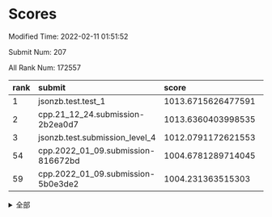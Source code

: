# Scores

Modified Time: 2022-02-11 01:51:52

Submit Num: 207

All Rank Num: 172557

| rank |               submit               |       score        |       sigma        | pk_num |
| :--- | :--------------------------------- | :----------------- | :----------------- | :----- |
| 1    | jsonzb.test.test_1                 | 1013.6715626477591 | 0.8278817491073361 | 3334   |
| 2    | cpp.21_12_24.submission-2b2ea0d7   | 1013.6360403998535 | 0.8033838527710304 | 3335   |
| 3    | jsonzb.test.submission_level_4     | 1012.0791172621553 | 0.779512632052328  | 3341   |
| 54   | cpp.2022_01_09.submission-816672bd | 1004.6781289714045 | 0.7259543166996087 | 3334   |
| 59   | cpp.2022_01_09.submission-5b0e3de2 | 1004.231363515303  | 0.7203450940013439 | 3336   |


<details>
<summary>全部</summary>

| rank |                 submit                 |       score        |       sigma        | pk_num |
| :--- | :------------------------------------- | :----------------- | :----------------- | :----- |
| 1    | jsonzb.test.test_1                     | 1013.6715626477591 | 0.8278817491073361 | 3334   |
| 2    | cpp.21_12_24.submission-2b2ea0d7       | 1013.6360403998535 | 0.8033838527710304 | 3335   |
| 3    | jsonzb.test.submission_level_4         | 1012.0791172621553 | 0.779512632052328  | 3341   |
| 4    | gobigger.level_3.submission_level_3_42 | 1011.5607281862763 | 0.7641638845538999 | 3335   |
| 5    | gobigger.level_3.submission_level_3_10 | 1011.1151380642111 | 0.797900295842745  | 3337   |
| 6    | gobigger.level_3.submission_level_3_45 | 1010.9816740448533 | 0.7477966287479368 | 3334   |
| 7    | gobigger.level_3.submission_level_3_1  | 1010.9462487038792 | 0.7754867208389424 | 3333   |
| 8    | gobigger.level_3.submission_level_3_28 | 1010.8976500752914 | 0.7755482366909662 | 3332   |
| 9    | gobigger.level_3.submission_level_3_23 | 1010.8808489729246 | 0.7904128573544343 | 3337   |
| 10   | gobigger.level_3.submission_level_3_9  | 1010.8715647393104 | 0.753543898155131  | 3337   |
| 11   | gobigger.level_3.submission_level_3_31 | 1010.8044277628397 | 0.7630096113224331 | 3335   |
| 12   | gobigger.level_3.submission_level_3_36 | 1010.7421624055123 | 0.763246764824034  | 3336   |
| 13   | gobigger.level_3.submission_level_3_43 | 1010.722072909889  | 0.767354271346655  | 3331   |
| 14   | gobigger.level_3.submission_level_3_41 | 1010.7141868010553 | 0.7481716334056027 | 3334   |
| 15   | gobigger.level_3.submission_level_3_2  | 1010.6409342704496 | 0.7430904588019323 | 3337   |
| 16   | gobigger.level_3.submission_level_3_8  | 1010.6380483882551 | 0.7577813527567236 | 3329   |
| 17   | gobigger.level_3.submission_level_3_29 | 1010.3928050439195 | 0.7732646386782659 | 3335   |
| 18   | gobigger.level_3.submission_level_3_7  | 1010.3303485953026 | 0.7589081859908632 | 3331   |
| 19   | gobigger.level_3.submission_level_3_11 | 1010.3094624914968 | 0.7573574396031797 | 3333   |
| 20   | gobigger.level_3.submission_level_3_46 | 1010.2423746329356 | 0.7714099970029054 | 3335   |
| 21   | gobigger.level_3.submission_level_3_27 | 1010.1779650532749 | 0.7620430710406894 | 3329   |
| 22   | gobigger.level_3.submission_level_3_6  | 1010.1094253865774 | 0.7659730353102058 | 3334   |
| 23   | gobigger.level_3.submission_level_3_12 | 1010.018122519635  | 0.7578884415567227 | 3333   |
| 24   | gobigger.level_3.submission_level_3_13 | 1010.0041309940925 | 0.763819394178231  | 3333   |
| 25   | gobigger.level_3.submission_level_3_20 | 1009.9517806306943 | 0.782121018422262  | 3336   |
| 26   | gobigger.level_3.submission_level_3_48 | 1009.920148521147  | 0.7717963132468952 | 3330   |
| 27   | gobigger.level_3.submission_level_3_4  | 1009.7701957790315 | 0.7715826069936688 | 3338   |
| 28   | gobigger.level_3.submission_level_3_21 | 1009.7652634265675 | 0.7647310672314962 | 3332   |
| 29   | gobigger.level_3.submission_level_3_40 | 1009.7495989215562 | 0.7544585003860077 | 3331   |
| 30   | gobigger.level_3.submission_level_3_22 | 1009.7387730201342 | 0.7629656556692807 | 3330   |
| 31   | gobigger.level_3.submission_level_3_39 | 1009.6776756699948 | 0.7483870720612977 | 3334   |
| 32   | gobigger.level_3.submission_level_3_34 | 1009.6407266155375 | 0.7577567467063522 | 3331   |
| 33   | gobigger.level_3.submission_level_3_26 | 1009.6110652789757 | 0.7503259323536858 | 3338   |
| 34   | gobigger.level_3.submission_level_3_14 | 1009.5794835526219 | 0.743847418463261  | 3329   |
| 35   | gobigger.level_3.submission_level_3_3  | 1009.531685685029  | 0.7686979347756533 | 3335   |
| 36   | gobigger.level_3.submission_level_3_16 | 1009.5286580579182 | 0.7376931442688281 | 3337   |
| 37   | gobigger.level_3.submission_level_3_44 | 1009.4274938045319 | 0.7458197036590063 | 3332   |
| 38   | gobigger.level_3.submission_level_3_19 | 1009.4223805444907 | 0.7601138495525442 | 3336   |
| 39   | gobigger.level_3.submission_level_3_25 | 1009.4198642956678 | 0.7301972740601875 | 3332   |
| 40   | gobigger.level_3.submission_level_3_24 | 1009.4116977057499 | 0.7443636433717157 | 3336   |
| 41   | gobigger.level_3.submission_level_3_32 | 1009.3482864921373 | 0.7565610045126234 | 3331   |
| 42   | gobigger.level_3.submission_level_3_33 | 1009.33841251314   | 0.7581106616704449 | 3338   |
| 43   | gobigger.level_3.submission_level_3_15 | 1009.2131849153678 | 0.7480900310934397 | 3334   |
| 44   | gobigger.level_3.submission_level_3_18 | 1009.1581944523981 | 0.7686198899349107 | 3337   |
| 45   | gobigger.level_3.submission_level_3_5  | 1009.1392232276297 | 0.7389724801463157 | 3333   |
| 46   | gobigger.level_3.submission_level_3_37 | 1009.1302847232296 | 0.760736586938675  | 3334   |
| 47   | gobigger.level_3.submission_level_3_38 | 1009.1239685052265 | 0.7573894772713177 | 3334   |
| 48   | gobigger.level_3.submission_level_3_47 | 1009.1123467946009 | 0.7548755196749093 | 3334   |
| 49   | gobigger.level_3.submission_level_3_49 | 1009.0067780368736 | 0.7409877587984162 | 3335   |
| 50   | gobigger.level_3.submission_level_3_0  | 1008.8184262018323 | 0.7605824284630421 | 3327   |
| 51   | gobigger.level_3.submission_level_3_30 | 1008.6058842778139 | 0.7406426548276754 | 3329   |
| 52   | gobigger.level_3.submission_level_3_17 | 1008.5384297839703 | 0.7718640233590016 | 3337   |
| 53   | gobigger.level_3.submission_level_3_35 | 1008.2684668499181 | 0.7459828980078654 | 3330   |
| 54   | cpp.2022_01_09.submission-816672bd     | 1004.6781289714045 | 0.7259543166996087 | 3334   |
| 55   | gobigger.level_1.submission_level_1_29 | 1004.5008414595443 | 0.7195496038784212 | 3332   |
| 56   | gobigger.level_1.submission_level_1_33 | 1004.3944356083199 | 0.7180645650511042 | 3340   |
| 57   | gobigger.level_1.submission_level_1_15 | 1004.3610316624265 | 0.7189909979470486 | 3335   |
| 58   | gobigger.level_1.submission_level_1_20 | 1004.3430048057912 | 0.7133347874501033 | 3336   |
| 59   | cpp.2022_01_09.submission-5b0e3de2     | 1004.231363515303  | 0.7203450940013439 | 3336   |
| 60   | gobigger.level_1.submission_level_1_17 | 1004.2060420359373 | 0.7201248962800083 | 3331   |
| 61   | gobigger.level_1.submission_level_1_0  | 1004.0476767387844 | 0.7235924317992335 | 3332   |
| 62   | gobigger.level_1.submission_level_1_27 | 1004.01155997767   | 0.7250306606747492 | 3335   |
| 63   | gobigger.level_1.submission_level_1_10 | 1004.0022763510523 | 0.7362770477053625 | 3335   |
| 64   | gobigger.level_1.submission_level_1_34 | 1003.8915296885591 | 0.7286081790441636 | 3330   |
| 65   | gobigger.level_1.submission_level_1_39 | 1003.8905944107654 | 0.7134193912700745 | 3336   |
| 66   | gobigger.level_1.submission_level_1_6  | 1003.8661301744046 | 0.7196269344702437 | 3330   |
| 67   | gobigger.level_1.submission_level_1_1  | 1003.7831175389224 | 0.7111715763714553 | 3334   |
| 68   | gobigger.level_1.submission_level_1_47 | 1003.7347041842431 | 0.7040764730190162 | 3332   |
| 69   | gobigger.level_1.submission_level_1_4  | 1003.5994460733962 | 0.7318951573680624 | 3333   |
| 70   | gobigger.level_1.submission_level_1_11 | 1003.5873179540783 | 0.7122712193273381 | 3332   |
| 71   | gobigger.level_1.submission_level_1_40 | 1003.5424989375151 | 0.7082796321564853 | 3335   |
| 72   | gobigger.level_1.submission_level_1_21 | 1003.5181156644682 | 0.7174186701836881 | 3340   |
| 73   | gobigger.level_1.submission_level_1_37 | 1003.504675534031  | 0.7251739051852042 | 3331   |
| 74   | gobigger.level_1.submission_level_1_31 | 1003.4978933572261 | 0.7194428968038403 | 3335   |
| 75   | gobigger.level_1.submission_level_1_28 | 1003.4858701462675 | 0.7219807773972621 | 3333   |
| 76   | gobigger.level_1.submission_level_1_9  | 1003.4661350679527 | 0.720965950270431  | 3335   |
| 77   | gobigger.level_1.submission_level_1_14 | 1003.4032167637951 | 0.7097610257965988 | 3335   |
| 78   | gobigger.level_1.submission_level_1_45 | 1003.3310336804033 | 0.7236956339297287 | 3337   |
| 79   | gobigger.level_1.submission_level_1_30 | 1003.324595348209  | 0.7237499385061434 | 3333   |
| 80   | gobigger.level_1.submission_level_1_32 | 1003.263507930113  | 0.7153139073093165 | 3334   |
| 81   | gobigger.level_1.submission_level_1_26 | 1003.2093098175558 | 0.7128218329757761 | 3336   |
| 82   | gobigger.level_1.submission_level_1_35 | 1003.1765524830314 | 0.7206162751524311 | 3331   |
| 83   | gobigger.level_1.submission_level_1_44 | 1003.1594796492739 | 0.709583058190395  | 3336   |
| 84   | gobigger.level_1.submission_level_1_5  | 1003.0799859474487 | 0.7110328134909248 | 3338   |
| 85   | gobigger.level_1.submission_level_1_43 | 1003.0588127593793 | 0.7224882010694055 | 3336   |
| 86   | gobigger.level_1.submission_level_1_19 | 1002.9523503937864 | 0.7122669268918117 | 3332   |
| 87   | gobigger.level_1.submission_level_1_16 | 1002.9233842654555 | 0.718135465081315  | 3333   |
| 88   | gobigger.level_1.submission_level_1_13 | 1002.8853553468664 | 0.7192096659138115 | 3333   |
| 89   | gobigger.level_1.submission_level_1_48 | 1002.8584725653857 | 0.7084931624619802 | 3336   |
| 90   | gobigger.level_1.submission_level_1_2  | 1002.8378718019326 | 0.7152234117855382 | 3329   |
| 91   | gobigger.level_1.submission_level_1_36 | 1002.835313224574  | 0.7177353740401924 | 3331   |
| 92   | gobigger.level_1.submission_level_1_22 | 1002.8217437554273 | 0.7245652051906502 | 3334   |
| 93   | gobigger.level_1.submission_level_1_23 | 1002.7685363242501 | 0.7103401354260147 | 3333   |
| 94   | gobigger.level_1.submission_level_1_24 | 1002.7536442342504 | 0.7132177224955697 | 3335   |
| 95   | gobigger.level_1.submission_level_1_42 | 1002.7278745577698 | 0.717717903373091  | 3338   |
| 96   | gobigger.level_1.submission_level_1_41 | 1002.7218967305489 | 0.7014811526843008 | 3331   |
| 97   | gobigger.level_1.submission_level_1_3  | 1002.6893638352486 | 0.7150513712298687 | 3333   |
| 98   | gobigger.level_1.submission_level_1_12 | 1002.6888150393694 | 0.7137301632650004 | 3329   |
| 99   | gobigger.level_1.submission_level_1_38 | 1002.6886813856169 | 0.7094210211222578 | 3340   |
| 100  | gobigger.level_1.submission_level_1_8  | 1002.5971412915267 | 0.7235571092315184 | 3337   |
| 101  | gobigger.level_1.submission_level_1_46 | 1002.5345920160062 | 0.7094624167342385 | 3334   |
| 102  | gobigger.level_1.submission_level_1_49 | 1002.5220246114957 | 0.7136235272042466 | 3337   |
| 103  | gobigger.level_1.submission_level_1_25 | 1002.4755520743274 | 0.7159756605517803 | 3335   |
| 104  | gobigger.level_1.submission_level_1_18 | 1001.7205361482405 | 0.712665519527951  | 3336   |
| 105  | gobigger.level_1.submission_level_1_7  | 1001.6854725045533 | 0.7087882593464833 | 3334   |
| 106  | gobigger.random.submission_random_42   | 997.5279119855762  | 0.7057869526559732 | 3338   |
| 107  | gobigger.random.submission_random_0    | 997.1861629930484  | 0.70071291695186   | 3334   |
| 108  | gobigger.random.submission_random_23   | 997.0213093832567  | 0.6897764217802713 | 3338   |
| 109  | gobigger.random.submission_random_36   | 997.0153532702283  | 0.7115800319155915 | 3336   |
| 110  | gobigger.random.submission_random_7    | 996.8978645032346  | 0.7021131062181197 | 3335   |
| 111  | gobigger.random.submission_random_24   | 996.8836269802064  | 0.7134888268495272 | 3332   |
| 112  | gobigger.random.submission_random_21   | 996.8329450313715  | 0.7027521091861167 | 3336   |
| 113  | gobigger.random.submission_random_48   | 996.8165905422824  | 0.7078826348344492 | 3333   |
| 114  | gobigger.random.submission_random_39   | 996.7221164903115  | 0.6992148680992346 | 3337   |
| 115  | gobigger.random.submission_random_31   | 996.6941230065635  | 0.7044022470272481 | 3333   |
| 116  | gobigger.random.submission_random_14   | 996.5939590284448  | 0.7151115762357777 | 3334   |
| 117  | gobigger.random.submission_random_40   | 996.3586273888957  | 0.6959627166117409 | 3331   |
| 118  | gobigger.random.submission_random_16   | 996.2911733042346  | 0.7128486793638414 | 3337   |
| 119  | gobigger.random.submission_random_33   | 996.2214793711813  | 0.7004012953535379 | 3336   |
| 120  | gobigger.random.submission_random_29   | 996.1912388455     | 0.7048330057091824 | 3335   |
| 121  | gobigger.random.submission_random_34   | 996.1750929466609  | 0.7175478907288614 | 3338   |
| 122  | gobigger.random.submission_random_43   | 996.0534523869097  | 0.700571516191563  | 3333   |
| 123  | gobigger.random.submission_random_22   | 995.9640008138078  | 0.708181679918076  | 3341   |
| 124  | gobigger.random.submission_random_8    | 995.9541179467485  | 0.7162441237030114 | 3332   |
| 125  | gobigger.random.submission_random_28   | 995.9188551873599  | 0.7018990580136112 | 3335   |
| 126  | gobigger.random.submission_random_38   | 995.880941380767   | 0.7202911379326328 | 3338   |
| 127  | gobigger.random.submission_random_19   | 995.8703149020262  | 0.7136947785578656 | 3336   |
| 128  | gobigger.random.submission_random_30   | 995.8237257697709  | 0.7132235656099456 | 3333   |
| 129  | gobigger.random.submission_random_46   | 995.8106661906533  | 0.7150394946972559 | 3335   |
| 130  | gobigger.random.submission_random_6    | 995.8095217477185  | 0.7129392759836645 | 3334   |
| 131  | gobigger.random.submission_random_47   | 995.7752601198382  | 0.7145100003968782 | 3333   |
| 132  | gobigger.random.submission_random_13   | 995.7726979845827  | 0.7063068791771318 | 3338   |
| 133  | gobigger.random.submission_random_10   | 995.7634568480685  | 0.7186524845229545 | 3337   |
| 134  | gobigger.random.submission_random_49   | 995.7597392746861  | 0.7133259630444252 | 3335   |
| 135  | gobigger.random.submission_random_18   | 995.7586522257158  | 0.7195312995727865 | 3329   |
| 136  | gobigger.random.submission_random_11   | 995.7336817122025  | 0.7236216112595515 | 3331   |
| 137  | gobigger.random.submission_random_27   | 995.705928268684   | 0.7105589100452353 | 3334   |
| 138  | gobigger.random.submission_random_26   | 995.692962121645   | 0.7150160083661733 | 3334   |
| 139  | gobigger.random.submission_random_25   | 995.644430355509   | 0.700434069291858  | 3335   |
| 140  | gobigger.random.submission_random_2    | 995.6258859832426  | 0.7166053564689746 | 3333   |
| 141  | gobigger.random.submission_random_4    | 995.6231498815114  | 0.7112850293565087 | 3337   |
| 142  | gobigger.random.submission_random_20   | 995.5792930754612  | 0.7159562653718634 | 3328   |
| 143  | gobigger.random.submission_random_12   | 995.5457132975782  | 0.7152247485257354 | 3334   |
| 144  | gobigger.random.submission_random_45   | 995.5401782688368  | 0.7143018644122183 | 3335   |
| 145  | gobigger.random.submission_random_5    | 995.4961945020817  | 0.69699022559766   | 3329   |
| 146  | gobigger.random.submission_random_17   | 995.2918582802412  | 0.7126279960140399 | 3334   |
| 147  | gobigger.random.submission_random_15   | 995.2446158971978  | 0.7084149486591681 | 3337   |
| 148  | gobigger.random.submission_random_1    | 995.1334481525529  | 0.7237389162004003 | 3330   |
| 149  | gobigger.random.submission_random_32   | 995.0810149193337  | 0.7209840574665577 | 3335   |
| 150  | gobigger.random.submission_random_44   | 995.0367625432377  | 0.6999937096100599 | 3331   |
| 151  | gobigger.random.submission_random_35   | 994.9384012371901  | 0.727943112409644  | 3334   |
| 152  | gobigger.random.submission_random_3    | 994.8994552729207  | 0.7146216457538731 | 3335   |
| 153  | gobigger.random.submission_random_37   | 994.8169970216571  | 0.7027403996443764 | 3336   |
| 154  | gobigger.random.submission_random_9    | 994.6192041969928  | 0.7173040547063347 | 3338   |
| 155  | gobigger.level_2.submission_level_2_2  | 994.5426992231944  | 0.729402835334185  | 3335   |
| 156  | gobigger.random.submission_random_41   | 994.2366548343772  | 0.7149104544987624 | 3334   |
| 157  | gobigger.level_2.submission_level_2_31 | 993.8663927588339  | 0.719802738513353  | 3337   |
| 158  | gobigger.level_2.submission_level_2_39 | 993.4853158601877  | 0.734315388777239  | 3335   |
| 159  | gobigger.level_2.submission_level_2_15 | 993.3233061579468  | 0.7484239890246047 | 3336   |
| 160  | gobigger.level_2.submission_level_2_12 | 993.2128378670029  | 0.7390384724631892 | 3329   |
| 161  | gobigger.level_2.submission_level_2_29 | 993.1374254783431  | 0.7347235138226531 | 3336   |
| 162  | gobigger.level_2.submission_level_2_0  | 993.1086563911487  | 0.746801088463213  | 3337   |
| 163  | gobigger.level_2.submission_level_2_23 | 992.8697571750521  | 0.7195200890854513 | 3338   |
| 164  | gobigger.level_2.submission_level_2_37 | 992.6532249719712  | 0.7405395318187716 | 3334   |
| 165  | gobigger.level_2.submission_level_2_24 | 992.6184418653648  | 0.7367378746223151 | 3337   |
| 166  | gobigger.level_2.submission_level_2_47 | 992.5897145661692  | 0.735451788552041  | 3342   |
| 167  | gobigger.level_2.submission_level_2_7  | 992.4776973583937  | 0.7403085136859302 | 3340   |
| 168  | gobigger.level_2.submission_level_2_8  | 992.4426979660125  | 0.7451418148020201 | 3333   |
| 169  | gobigger.level_2.submission_level_2_5  | 992.3396964796884  | 0.7503452800744743 | 3332   |
| 170  | gobigger.level_2.submission_level_2_3  | 992.3131196092148  | 0.7384240141796975 | 3338   |
| 171  | gobigger.level_2.submission_level_2_42 | 992.255747619537   | 0.754268449773181  | 3331   |
| 172  | gobigger.level_2.submission_level_2_10 | 992.2381318459398  | 0.755081042038458  | 3335   |
| 173  | gobigger.level_2.submission_level_2_13 | 992.2078075914399  | 0.7411103686472265 | 3331   |
| 174  | gobigger.level_2.submission_level_2_6  | 992.202757999814   | 0.7488136886174476 | 3337   |
| 175  | gobigger.level_2.submission_level_2_27 | 992.1950597566967  | 0.7432660595281756 | 3334   |
| 176  | gobigger.level_2.submission_level_2_11 | 992.1827217980535  | 0.7429440089876558 | 3338   |
| 177  | gobigger.level_2.submission_level_2_14 | 992.1641915457237  | 0.7455323848198097 | 3332   |
| 178  | gobigger.level_2.submission_level_2_44 | 992.1573211088528  | 0.7618560567476224 | 3339   |
| 179  | gobigger.level_2.submission_level_2_45 | 992.0975543997882  | 0.7519878070610894 | 3336   |
| 180  | gobigger.level_2.submission_level_2_35 | 992.0962815659797  | 0.7313291601008741 | 3337   |
| 181  | gobigger.level_2.submission_level_2_21 | 992.0787051919947  | 0.7444969575583559 | 3337   |
| 182  | gobigger.level_2.submission_level_2_49 | 992.0382062874492  | 0.7420632536292336 | 3330   |
| 183  | gobigger.level_2.submission_level_2_34 | 991.9873170396933  | 0.763442500670406  | 3340   |
| 184  | gobigger.level_2.submission_level_2_18 | 991.9704823338998  | 0.741284752355484  | 3333   |
| 185  | gobigger.level_2.submission_level_2_30 | 991.9252553347893  | 0.7354559654184576 | 3332   |
| 186  | gobigger.level_2.submission_level_2_22 | 991.8691623616143  | 0.7568555472895082 | 3338   |
| 187  | gobigger.level_2.submission_level_2_43 | 991.7827183605573  | 0.728085702483777  | 3338   |
| 188  | gobigger.level_2.submission_level_2_20 | 991.7533213431732  | 0.7409532346800047 | 3335   |
| 189  | gobigger.level_2.submission_level_2_26 | 991.7352342622827  | 0.7377584072509031 | 3331   |
| 190  | gobigger.level_2.submission_level_2_9  | 991.6169670525593  | 0.7504323518032779 | 3331   |
| 191  | gobigger.level_2.submission_level_2_32 | 991.5513814445359  | 0.7493512324916025 | 3336   |
| 192  | gobigger.level_2.submission_level_2_28 | 991.5472328081938  | 0.7303984096683857 | 3336   |
| 193  | gobigger.level_2.submission_level_2_17 | 991.518983099755   | 0.7417308688931212 | 3339   |
| 194  | gobigger.level_2.submission_level_2_38 | 991.5119663368604  | 0.7447343043279676 | 3339   |
| 195  | gobigger.level_2.submission_level_2_36 | 991.5058061698257  | 0.7501090834512814 | 3331   |
| 196  | gobigger.level_2.submission_level_2_4  | 991.4811189745668  | 0.7592821362452452 | 3333   |
| 197  | gobigger.level_2.submission_level_2_25 | 991.4395769885168  | 0.7567255577329163 | 3334   |
| 198  | gobigger.level_2.submission_level_2_19 | 991.3788628178984  | 0.756612294961157  | 3337   |
| 199  | gobigger.level_2.submission_level_2_33 | 991.3065102187745  | 0.7508876788806054 | 3334   |
| 200  | gobigger.level_2.submission_level_2_46 | 991.3027016124064  | 0.7544190582405859 | 3333   |
| 201  | gobigger.level_2.submission_level_2_48 | 991.2805826691865  | 0.747090751786999  | 3332   |
| 202  | gobigger.level_2.submission_level_2_40 | 991.2639657024654  | 0.7526765031123065 | 3338   |
| 203  | gobigger.level_2.submission_level_2_41 | 991.2104599565964  | 0.7470666332705428 | 3338   |
| 204  | gobigger.level_2.submission_level_2_1  | 991.1205892636963  | 0.7530162787019666 | 3333   |
| 205  | gobigger.level_2.submission_level_2_16 | 990.9466231506665  | 0.764069240435852  | 3336   |
| 206  | gobigger.none.submission_none_0        | 978.6679502586463  | 1.2282986637039466 | 3340   |
| 207  | gobigger.none.submission_none_1        | 978.5256895071587  | 1.2062179315526713 | 3334   |

</details>